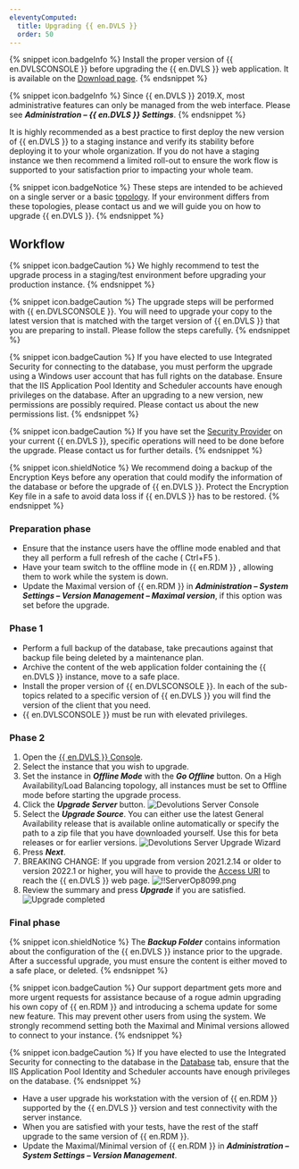 ```yaml
---
eleventyComputed:
  title: Upgrading {{ en.DVLS }}
  order: 50
---
```

{% snippet icon.badgeInfo %} 
Install the proper version of {{ en.DVLSCONSOLE }} before upgrading the {{ en.DVLS }} web application. It is available on the [Download page](https://devolutions.net/server/home/download/). 
{% endsnippet %}
 
{% snippet icon.badgeInfo %} 
Since {{ en.DVLS }} 2019.X, most administrative features can only be managed from the web interface. Please see ***Administration – {{ en.DVLS }} Settings***. 
{% endsnippet %}
 
It is highly recommended as a best practice to first deploy the new version of {{ en.DVLS }} to a staging instance and verify its stability before deploying it to your whole organization. If you do not have a staging instance we then recommend a limited roll-out to ensure the work flow is supported to your satisfaction prior to impacting your whole team.  

{% snippet icon.badgeNotice %} 
These steps are intended to be achieved on a single server or a basic [topology](/server/overview/topologies/). If your environment differs from these topologies, please contact us and we will guide you on how to upgrade {{ en.DVLS }}. 
{% endsnippet %}
 
## Workflow 
{% snippet icon.badgeCaution %} 
We highly recommend to test the upgrade process in a staging/test environment before upgrading your production instance. 
{% endsnippet %}
 
{% snippet icon.badgeCaution %} 
The upgrade steps will be performed with {{ en.DVLSCONSOLE }}. You will need to upgrade your copy to the latest version that is matched with the target version of {{ en.DVLS }} that you are preparing to install. Please follow the steps carefully. 
{% endsnippet %}
 
{% snippet icon.badgeCaution %} 
If you have elected to use Integrated Security for connecting to the database, you must perform the upgrade using a Windows user account that has full rights on the database. Ensure that the IIS Application Pool Identity and Scheduler accounts have enough privileges on the database. After an upgrading to a new version, new permissions are possibly required. Please contact us about the new permissions list. 
{% endsnippet %}
 
{% snippet icon.badgeCaution %} 
If you have set the [Security Provider](/rdm/windows/commands/administration/settings/security-providers/) on your current {{ en.DVLS }}, specific operations will need to be done before the upgrade. Please contact us for further details. 
{% endsnippet %}
 
{% snippet icon.shieldNotice %} 
We recommend doing a backup of the Encryption Keys before any operation that could modify the information of the database or before the upgrade of {{ en.DVLS }}. Protect the Encryption Key file in a safe to avoid data loss if {{ en.DVLS }} has to be restored. 
{% endsnippet %}
 
### Preparation phase 

* Ensure that the instance users have the offline mode enabled and that they all perform a full refresh of the cache ( Ctrl+F5 ). 
* Have your team switch to the offline mode in {{ en.RDM }} , allowing them to work while the system is down. 
* Update the Maximal version of {{ en.RDM }} in ***Administration – System Settings – Version Management – Maximal version***, if this option was set before the upgrade.  

### Phase 1 

* Perform a full backup of the database, take precautions against that backup file being deleted by a maintenance plan. 
* Archive the content of the web application folder containing the {{ en.DVLS }} instance, move to a safe place. 
* Install the proper version of {{ en.DVLSCONSOLE }}. In each of the sub-topics related to a specific version of {{ en.DVLS }} you will find the version of the client that you need. 
* {{ en.DVLSCONSOLE }} must be run with elevated privileges.  

### Phase 2 

1. Open the [{{ en.DVLS }} Console](/server/management/devolutions-server-console/). 
1. Select the instance that you wish to upgrade. 
1. Set the instance in ***Offline Mode*** with the ***Go Offline*** button. On a High Availability/Load Balancing topology, all instances must be set to Offline mode before starting the upgrade process. 
1. Click the ***Upgrade Server*** button. 
![Devolutions Server Console](https://webdevolutions.azureedge.net/docs/en/server/ServerOp8064.png)  
1. Select the ***Upgrade Source***. You can either use the latest General Availability release that is available online automatically or specify the path to a zip file that you have downloaded yourself. Use this for beta releases or for earlier versions. 
![Devolutions Server Upgrade Wizard](https://webdevolutions.azureedge.net/docs/en/server/ServerOp8066.png)  
1. Press ***Next***. 
1. BREAKING CHANGE: If you upgrade from version 2021.2.14 or older to version 2022.1 or higher, you will have to provide the [Access URI](/kb/devolutions-server/knowledge-base/access-uri/) to reach the {{ en.DVLS }} web page. 
![!!ServerOp8099.png](https://webdevolutions.azureedge.net/docs/en/server/ServerOp8099.png) 
1. Review the summary and press ***Upgrade*** if you are satisfied.  
![Upgrade completed](https://webdevolutions.azureedge.net/docs/en/server/ServerOp8067.png) 

### Final phase 

{% snippet icon.shieldNotice %} 
The ***Backup Folder*** contains information about the configuration of the {{ en.DVLS }} instance prior to the upgrade. After a successful upgrade, you must ensure the content is either moved to a safe place, or deleted. 
{% endsnippet %}
 
{% snippet icon.badgeCaution %} 
Our support department gets more and more urgent requests for assistance because of a rogue admin upgrading his own copy of {{ en.RDM }} and introducing a schema update for some new feature. This may prevent other users from using the system. We strongly recommend setting both the Maximal and Minimal versions allowed to connect to your instance. 
{% endsnippet %}
 
{% snippet icon.badgeCaution %} 
If you have elected to use the Integrated Security for connecting to the database in the [Database](/server/management/devolutions-server-console/devolutions-server-settings/database/) tab, ensure that the IIS Application Pool Identity and Scheduler accounts have enough privileges on the database. 
{% endsnippet %}
 
* Have a user upgrade his workstation with the version of {{ en.RDM }} supported by the {{ en.DVLS }} version and test connectivity with the server instance. 
* When you are satisfied with your tests, have the rest of the staff upgrade to the same version of {{ en.RDM }}. 
* Update the Maximal/Minimal version of {{ en.RDM }} in ***Administration – System Settings – Version Management***. 
